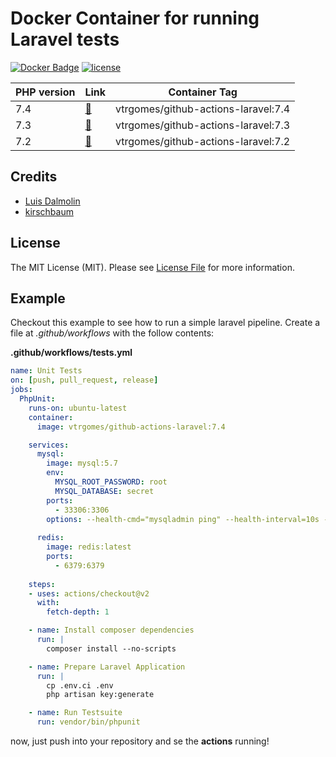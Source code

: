 # Docker Container for running Laravel tests

[![Docker Badge](https://img.shields.io/docker/pulls/vtrgomes/github-actions-laravel)](https://img.shields.io/docker/pulls/vtrgomes/github-actions-laravel/)
[![license](https://img.shields.io/github/license/mashape/apistatus.svg)](https://hub.docker.com/repository/docker/vtrgomes/github-actions-laravel)


| PHP version | Link | Container Tag |
| ----------- | ---- |  ------------- |
| 7.4 | [🔗](https://github.com/Arkanius/laravel-test-runner-container/blob/master/7.4/Dockerfile) | vtrgomes/github-actions-laravel:7.4 |
| 7.3 | [🔗](https://github.com/Arkanius/laravel-test-runner-container/blob/master/7.3) | vtrgomes/github-actions-laravel:7.3 |
| 7.2 | [🔗](https://github.com/Arkanius/laravel-test-runner-container/blob/master/master/7.2) | vtrgomes/github-actions-laravel:7.2 |


## Credits

- [Luis Dalmolin](https://github.com/luisdalmolin)
- [kirschbaum](https://github.com/kirschbaum-development/laravel-test-runner-container)


## License

The MIT License (MIT). Please see [License File](LICENSE) for more information.

## Example

Checkout this example to see how to run a simple laravel pipeline. Create a file at *.github/workflows* with the follow contents:

**.github/workflows/tests.yml**

```yaml
name: Unit Tests
on: [push, pull_request, release]
jobs:
  PhpUnit:
    runs-on: ubuntu-latest
    container:
      image: vtrgomes/github-actions-laravel:7.4

    services:
      mysql:
        image: mysql:5.7
        env:
          MYSQL_ROOT_PASSWORD: root
          MYSQL_DATABASE: secret
        ports:
          - 33306:3306
        options: --health-cmd="mysqladmin ping" --health-interval=10s --health-timeout=5s --health-retries=3
      
      redis:
        image: redis:latest
        ports:
          - 6379:6379
  
    steps:
    - uses: actions/checkout@v2
      with:
        fetch-depth: 1

    - name: Install composer dependencies
      run: |
        composer install --no-scripts

    - name: Prepare Laravel Application
      run: |
        cp .env.ci .env
        php artisan key:generate

    - name: Run Testsuite
      run: vendor/bin/phpunit
```

now, just push into your repository and se the **actions** running!
